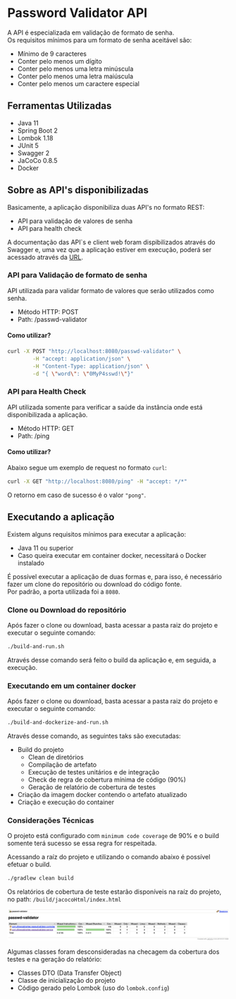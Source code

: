 # Password Validator API
A API é especializada em validação de formato de senha.<br>
Os requisitos mínimos para um formato de senha aceitável são:
* Mínimo de 9 caracteres
* Conter pelo menos um dígito
* Conter pelo menos uma letra minúscula
* Conter pelo menos uma letra maiúscula
* Conter pelo menos um caractere especial

## Ferramentas Utilizadas
* Java 11
* Spring Boot 2
* Lombok 1.18
* JUnit 5
* Swagger 2
* JaCoCo 0.8.5
* Docker

## Sobre as API's disponibilizadas
Basicamente, a aplicação disponibiliza duas API's no formato REST:
* API para validação de valores de senha
* API para health check

A documentação das API`s e client web foram dispibilizados através do Swagger e, uma vez que a aplicação estiver em execução,
poderá ser acessado através da [URL](http://localhost:8080/swagger-ui.html).


### API para Validação de formato de senha
API utilizada para validar formato de valores que serão utilizados como senha.
* Método HTTP: POST
* Path: /passwd-validator

#### Como utilizar?

```bash
curl -X POST "http://localhost:8080/passwd-validator" \
        -H "accept: application/json" \
        -H "Content-Type: application/json" \
        -d "{ \"word\": \"0MyP4sswd!\"}"
```

### API para Health Check
API utilizada somente para verificar a saúde da instância onde está disponibilizada a aplicação.

* Método HTTP: GET
* Path: /ping

#### Como utilizar?
Abaixo segue um exemplo de request no formato `curl`:
```bash
curl -X GET "http://localhost:8080/ping" -H "accept: */*"
```

O retorno em caso de sucesso é o valor `"pong"`.

## Executando a aplicação
Existem alguns requisitos mínimos para executar a aplicação:
* Java 11 ou superior
* Caso queira executar em container docker, necessitará o Docker instalado

É possível executar a aplicação de duas formas e, para isso, é necessário fazer um clone do repositório ou download do código fonte. <br>
Por padrão, a porta utilizada foi a `8080`.

### Clone ou Download do repositório

Após fazer o clone ou download, basta acessar a pasta raiz do projeto e executar o seguinte comando:
```bash
./build-and-run.sh
```

Através desse comando será feito o build da aplicação e, em seguida, a execução.

### Executando em um container docker
Após fazer o clone ou download, basta acessar a pasta raiz do projeto e executar o seguinte comando:
```bash
./build-and-dockerize-and-run.sh
```

Através desse comando, as seguintes taks são executadas:
* Build do projeto
    * Clean de diretórios
    * Compilação de artefato
    * Execução de testes unitários e de integração
    * Check de regra de cobertura mínima de código (90%)
    * Geração de relatório de cobertura de testes
* Criação da imagem docker contendo o artefato atualizado
* Criação e execução do container

### Considerações Técnicas
O projeto está configurado com `minimum code coverage` de 90% e o build somente terá sucesso se essa regra for respeitada.

Acessando a raíz do projeto e utilizando o comando abaixo é possível efetuar o build.

```bash
./gradlew clean build
```

Os relatórios de cobertura de teste estarão disponíveis na raíz do projeto, no path: `/build/jacocoHtml/index.html`

![jacoco](docs/jacoco-report-exemple.png)

Algumas classes foram desconsideradas na checagem da cobertura dos testes e na geração do relatório:
* Classes DTO (Data Transfer Object)
* Classe de inicialização do projeto
* Código gerado pelo Lombok (uso do `lombok.config`)